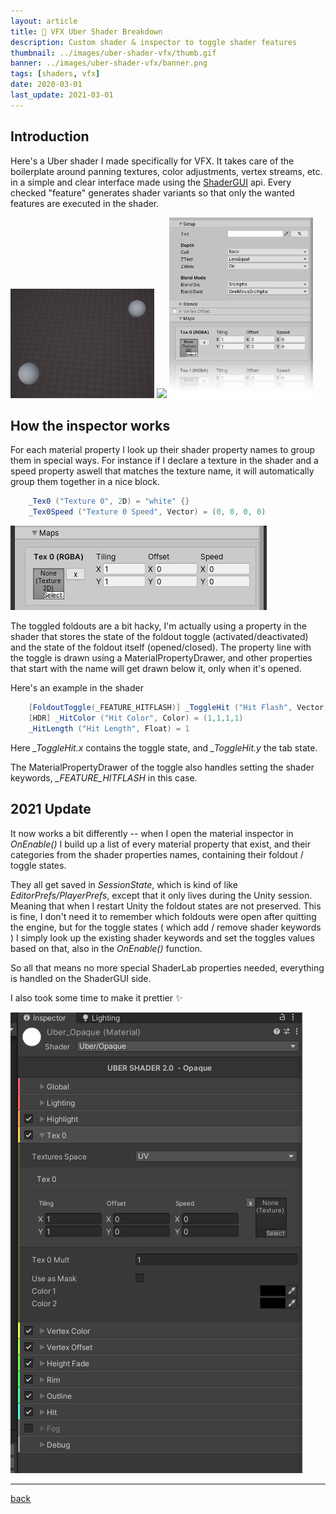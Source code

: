 ```yaml
---
layout: article
title: 📜 VFX Uber Shader Breakdown
description: Custom shader & inspector to toggle shader features
thumbnail: ../images/uber-shader-vfx/thumb.gif
banner: ../images/uber-shader-vfx/banner.png
tags: [shaders, vfx]
date: 2020-03-01
last_update: 2021-03-01
---
```


## Introduction

Here's a Uber shader I made specifically for VFX. It takes care of the boilerplate around panning textures, color adjustments, vertex streams, etc. in a simple and clear interface made using the [ShaderGUI](https://docs.unity3d.com/ScriptReference/ShaderGUI.html) api. Every checked "feature" generates shader variants so that only the wanted features are executed in the shader.

<div class="image_container">
    <img src="../images/uber-shader-vfx/projectiles.gif" width="230"/>
    <img src="../images/uber-shader-vfx/shockwave.gif" width="230"/>
    <img src="../images/uber-shader-vfx/shader.png" width="230"/>
</div>

## How the inspector works

For each material property I look up their shader property names to group them in special ways. For instance if I declare a texture in the shader and a speed property aswell that matches the texture name, it will automatically group them together in a nice block.

```c#
    _Tex0 ("Texture 0", 2D) = "white" {}
    _Tex0Speed ("Texture 0 Speed", Vector) = (0, 0, 0, 0)
```

![Tex](../images/uber-shader-vfx/shader_tex.png)

The toggled foldouts are a bit hacky, I'm actually using a property in the shader that stores the state of the foldout toggle (activated/deactivated) and the state of the foldout itself (opened/closed). The property line with the toggle is drawn using a MaterialPropertyDrawer, and other properties that start with the name will get drawn below it, only when it's opened.

Here's an example in the shader

```c#
    [FoldoutToggle(_FEATURE_HITFLASH)] _ToggleHit ("Hit Flash", Vector) = (0,0,0,0)
    [HDR] _HitColor ("Hit Color", Color) = (1,1,1,1)
    _HitLength ("Hit Length", Float) = 1
```

Here *_ToggleHit.x* contains the toggle state, and *_ToggleHit.y* the tab state.

The MaterialPropertyDrawer of the toggle also handles setting the shader keywords, *_FEATURE_HITFLASH* in this case.

## 2021 Update

It now works a bit differently -- when I open the material inspector in *OnEnable()* I build up a list of every material property that exist, and their categories from the shader properties names, containing their foldout / toggle states. 

They all get saved in *SessionState*, which is kind of like *EditorPrefs/PlayerPrefs*, except that it only lives during the Unity session. Meaning that when I restart Unity the foldout states are not preserved. This is fine, I don't need it to remember which foldouts were open after quitting the engine, but for the toggle states ( which add / remove shader keywords ) I simply look up the existing shader keywords and set the toggles values based on that, also in the *OnEnable()* function. 

So all that means no more special ShaderLab properties needed, everything is handled on the ShaderGUI side.

I also took some time to make it prettier ✨


![Shader](../images/uber-shader-vfx/shaderV2.png)

***

[back](../blog.html)

